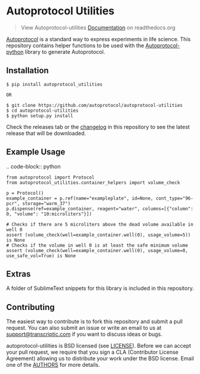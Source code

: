 # Autoprotocol Utilities

>View Autoprotocol-utilities [Documentation](http://autoprotocol-utilities.readthedocs.org/en/latest/) on readthedocs.org

[Autoprotocol](http://www.autoprotocol.org) is a standard way to express
experiments in life science. This repository contains helper functions to be used with the [Autoprotocol-python](https://github.com/autoprotocol/autoprotocol-python) library to generate Autoprotocol.

## Installation

	$ pip install autoprotocol_utilities

	OR
	
    $ git clone https://github.com/autoprotocol/autoprotocol-utilities
    $ cd autoprotocol-utilities
    $ python setup.py install

 Check the releases tab or the [changelog](https://github.com/autoprotocol/autoprotocol-utilities/blob/master/CHANGELOG.md) in this repository to see the latest release that will be downloaded.

## Example Usage

.. code-block:: python

	from autoprotocol import Protocol
	from autoprotocol_utilities.container_helpers import volume_check

	p = Protocol()
	example_container = p.ref(name="exampleplate", id=None, cont_type="96-pcr", storage="warm_37")
	p.dispense(ref=example_container, reagent="water", columns=[{"column": 0, "volume": "10:microliters"}])

	# Checks if there are 5 microliters above the dead volume available in well 0
	assert (volume_check(well=example_container.well(0), usage_volume=5)) is None
	# Checks if the volume in well 0 is at least the safe minimum volume
	assert (volume_check(well=example_container.well(0), usage_volume=0, use_safe_vol=True) is None

## Extras

A folder of SublimeText snippets for this library is included in this repository.

## Contributing

The easiest way to contribute is to fork this repository and submit a pull
request.  You can also submit an issue or write an email to us at
support@transcriptic.com if you want to discuss ideas or bugs.

autoprotocol-utilities is BSD licensed (see [LICENSE](https://github.com/autoprotocol/autoprotocol-utilities/blob/master/LICENSE.rst)).
Before we can accept your pull request, we require that you sign a CLA (Contributor License Agreement)
allowing us to distribute your work under the BSD license. Email one of the [AUTHORS](https://github.com/autoprotocol/autoprotocol-utilities/blob/master/AUTHORS.rst) for more details.
